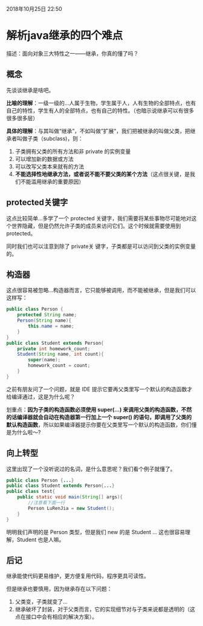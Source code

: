 2018年10月25日 22:50
# 解析java继承的四个难点

描述：面向对象三大特性之一——继承，你真的懂了吗？



## 概念

先谈谈继承是啥吧。

**比喻的理解**：一级一级的...人属于生物，学生属于人，人有生物的全部特点，也有自己的特性，学生有人的全部特点，也有自己的特性。（也暗示说继承可以有很多很多很多层）

**具体的理解**：与其叫做“继承”，不如叫做”扩展“，我们把被继承的叫做父类，把继承者叫做子类（subclass)，则：

1. 子类拥有父类的所有方法和非 private 的实例变量
2. 可以增加新的数据或方法
3. 可以改写父类本来就有的方法
4. **不能选择性地继承方法，或者说不能不要父类的某个方法**（这点很关键，是我们不能滥用继承的重要原因）



## protected关键字

这点比较简单...多学了一个 protected 关键字，我们需要将某些事物尽可能地对这个世界隐藏，但是仍然允许子类的成员来访问它们。这个时候就需要使用到 protected。

同时我们也可以注意到除了 private关 键字，子类都是可以访问到父类的实例变量的。

## 构造器

这点很容易被忽略...构造器而言，它只能够被调用，而不能被继承，但是我们可以这样写：

```java
public class Person {
    protected String name;
    Person(String name){
        this.name = name;
    }
}
public class Student extends Person{
    private int homework_count;
    Student(String name, int count){
        super(name);
        homework_count = count;
    }
}
```

之前有朋友问了一个问题，就是 IDE 提示它要再父类里写一个默认的构造函数才给编译通过，这是为什么呢？

划重点：**因为子类的构造函数必须使用 super(...) 来调用父类的构造函数，不然的话编译器就会自动在构造器第一行加上一个 super() 的语句，即调用了父类的默认构造函数**，所以如果编译器提示你要在父类里写一个默认的构造函数，你们懂是为什么啦～?

## 向上转型

这里出现了一个没听说过的名词，是什么意思呢？我们看个例子就懂了。

```java
public class Person {...}
public class Student extends Person{...}
public class test{
    public static void main(String[] args){
        //注意看下面一行
        Person LuRenJia = new Student();
    }
}
```

明明我们声明的是 Person 类型，但是我们 new 的是 Student ... 这也很容易理解，Student 也是人嘛。

## 后记

继承能使代码更易维护，更方便复用代码，程序更具可读性。

但是继承也要慎用，因为继承存在以下问题：

1. 父类变，子类就变了...
2. 继承破坏了封装，对于父类而言，它的实现细节对与子类来说都是透明的（这点在接口中会有相应的解决方案）。